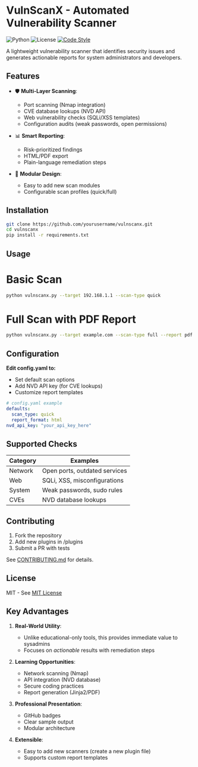 # VulnScanX - Automated Vulnerability Scanner

![Python](https://img.shields.io/badge/python-3.8%2B-blue)
![License](https://img.shields.io/badge/license-MIT-green)
[![Code Style](https://img.shields.io/badge/code%20style-pep8-brightgreen)](https://www.python.org/dev/peps/pep-0008/)

A lightweight vulnerability scanner that identifies security issues and generates actionable reports for system administrators and developers.

## Features

- 🛡️ **Multi-Layer Scanning**:
  - Port scanning (Nmap integration)
  - CVE database lookups (NVD API)
  - Web vulnerability checks (SQLi/XSS templates)
  - Configuration audits (weak passwords, open permissions)
  
- 📊 **Smart Reporting**:
  - Risk-prioritized findings
  - HTML/PDF export
  - Plain-language remediation steps

- 🧩 **Modular Design**:
  - Easy to add new scan modules
  - Configurable scan profiles (quick/full)

## Installation

  ```bash
  git clone https://github.com/yourusername/vulnscanx.git
  cd vulnscanx
  pip install -r requirements.txt
  ```

## Usage

# Basic Scan
  ```bash
  python vulnscanx.py --target 192.168.1.1 --scan-type quick
  ```
# Full Scan with PDF Report
  ```bash
  python vulnscanx.py --target example.com --scan-type full --report pdf
  ```

## Configuration
**Edit config.yaml to:**
 - Set default scan options
 - Add NVD API key (for CVE lookups)
 - Customize report templates
```yaml
# config.yaml example
defaults:
  scan_type: quick
  report_format: html
nvd_api_key: "your_api_key_here"
```
## Supported Checks

| Category       | Examples                      |
|----------------|-------------------------------|
| Network        | Open ports, outdated services |
| Web            | SQLi, XSS, misconfigurations  |
| System         | Weak passwords, sudo rules    |
| CVEs           | NVD database lookups          |

## Contributing
1.  Fork the repository
2.  Add new plugins in /plugins
3.  Submit a PR with tests

See [CONTRIBUTING.md](CONTRIBUTING.md) for details.

## License
MIT - See [MIT License](LICENSE)

## **Key Advantages**

1. **Real-World Utility**:
   - Unlike educational-only tools, this provides immediate value to sysadmins
   - Focuses on *actionable* results with remediation steps

2. **Learning Opportunities**:
   - Network scanning (Nmap)
   - API integration (NVD database)
   - Secure coding practices
   - Report generation (Jinja2/PDF)

3. **Professional Presentation**:
   - GitHub badges
   - Clear sample output
   - Modular architecture

4. **Extensible**:
   - Easy to add new scanners (create a new plugin file)
   - Supports custom report templates
